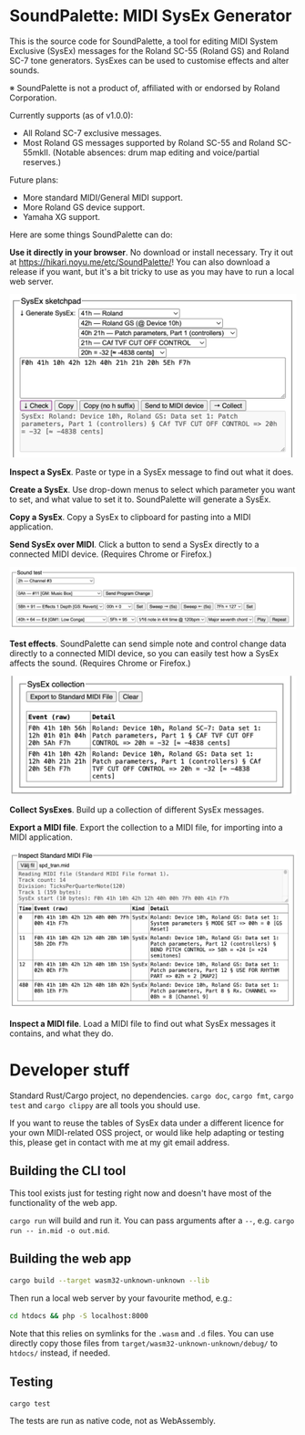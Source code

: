 # SoundPalette: MIDI SysEx Generator

This is the source code for SoundPalette, a tool for editing MIDI System Exclusive (SysEx) messages for the Roland SC-55 (Roland GS) and Roland SC-7 tone generators. SysExes can be used to customise effects and alter sounds.

※ SoundPalette is not a product of, affiliated with or endorsed by Roland Corporation.

Currently supports (as of v1.0.0):

* All Roland SC-7 exclusive messages.
* Most Roland GS messages supported by Roland SC-55 and Roland SC-55mkII. (Notable absences: drum map editing and voice/partial reserves.)

Future plans:

* More standard MIDI/General MIDI support.
* More Roland GS device support.
* Yamaha XG support.

Here are some things SoundPalette can do:

**Use it directly in your browser**. No download or install necessary. Try it out at <https://hikari.noyu.me/etc/SoundPalette/>! You can also download a release if you want, but it's a bit tricky to use as you may have to run a local web server.

![Screenshot of the “SysEx sketchpad” area of SoundPalette](screenshot-sketchpad.png)

**Inspect a SysEx**. Paste or type in a SysEx message to find out what it does.

**Create a SysEx**. Use drop-down menus to select which parameter you want to set, and what value to set it to. SoundPalette will generate a SysEx.

**Copy a SysEx**. Copy a SysEx to clipboard for pasting into a MIDI application.

**Send SysEx over MIDI**. Click a button to send a SysEx directly to a connected MIDI device. (Requires Chrome or Firefox.)

![Screenshot of the “Sound test” area of SoundPalette](screenshot-sound-test.png)

**Test effects**. SoundPalette can send simple note and control change data directly to a connected MIDI device, so you can easily test how a SysEx affects the sound. (Requires Chrome or Firefox.)

![Screenshot of the “SysEx collection” area of SoundPalette](screenshot-sketchpad-collection.png)

**Collect SysExes**. Build up a collection of different SysEx messages.

**Export a MIDI file**. Export the collection to a MIDI file, for importing into a MIDI application.

![Screenshot of the “Inspect Standard MIDI File” area of SoundPalette](screenshot-inspect-smf.png)

**Inspect a MIDI file**. Load a MIDI file to find out what SysEx messages it contains, and what they do.

# Developer stuff

Standard Rust/Cargo project, no dependencies. `cargo doc`, `cargo fmt`, `cargo test` and `cargo clippy` are all tools you should use.

If you want to reuse the tables of SysEx data under a different licence for your own MIDI-related OSS project, or would like help adapting or testing this, please get in contact with me at my git email address.

## Building the CLI tool

This tool exists just for testing right now and doesn't have most of the functionality of the web app.

`cargo run` will build and run it. You can pass arguments after a `--`, e.g. `cargo run -- in.mid -o out.mid`.

## Building the web app

```sh
cargo build --target wasm32-unknown-unknown --lib
```

Then run a local web server by your favourite method, e.g.:

```sh
cd htdocs && php -S localhost:8000
```

Note that this relies on symlinks for the `.wasm` and `.d` files. You can use directly copy those files from `target/wasm32-unknown-unknown/debug/` to `htdocs/` instead, if needed.

## Testing

```shell
cargo test
```

The tests are run as native code, not as WebAssembly.
